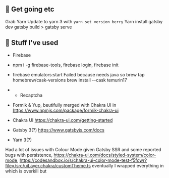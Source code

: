 ## 🚀 Get going etc

Grab Yarn
Update to yarn 3 with `yarn set version berry`
Yarn install
gatsby dev
gatsby build > gatsby serve

## 🚀 Stuff I've used

- Firebase
- npm i -g firebase-tools, firebase login, firebase init
- firebase emulators:start
  Failed because needs java so
  brew tap homebrew/cask-versions
  brew install --cask temurin17

- - Recaptcha
- Formik & Yup, beutifully merged with Chakra UI in https://www.npmjs.com/package/formik-chakra-ui
- Chakra UI https://chakra-ui.com/getting-started
- Gatsby 3(?) https://www.gatsbyjs.com/docs
- Yarn 3(?)

Had a lot of issues with Colour Mode given Gatsby SSR and some reported bugs with persistence, https://chakra-ui.com/docs/styled-system/color-mode, https://codesandbox.io/s/chakra-ui-color-mode-test-f5fcwr?file=/src/uiLayer.chakra/customTheme.ts eventually I wrapped everything in <forceDarkMode> which is overkill but
